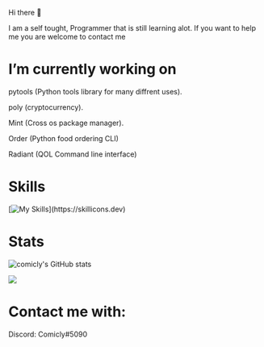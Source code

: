 Hi there 👋

I am a self tought, Programmer that is still learning alot. If you want to help me you are welcome to contact me

# I’m currently working on

pytools (Python tools library for many diffrent uses).

poly (cryptocurrency).

Mint (Cross os package manager).

Order (Python food ordering CLI)

Radiant (QOL Command line interface)

# Skills

[![My Skills](https://skillicons.dev/icons?i=js,html,css,python,bash,github,linux,mongodb,)](https://skillicons.dev)

# Stats
![comicly's GitHub stats](https://github-readme-stats.vercel.app/api?username=Comicly69&show_icons=true&count_private=true&theme=react&hide_border=true&bg_color=0D1117)

 <img src="https://github-readme-streak-stats.herokuapp.com/?user=Comicly69&show_icons=true&theme=react&include_all_commit=true&count_private=true&hide_border=true&bg_color=0D1117"/> 

# Contact me with:

Discord: Comicly#5090

